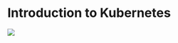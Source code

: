 # Introduction to Kubernetes 

![](https://raw.githubusercontent.com/sangam14/ContainerLabs/master/img/k8s_arch_new.png)
